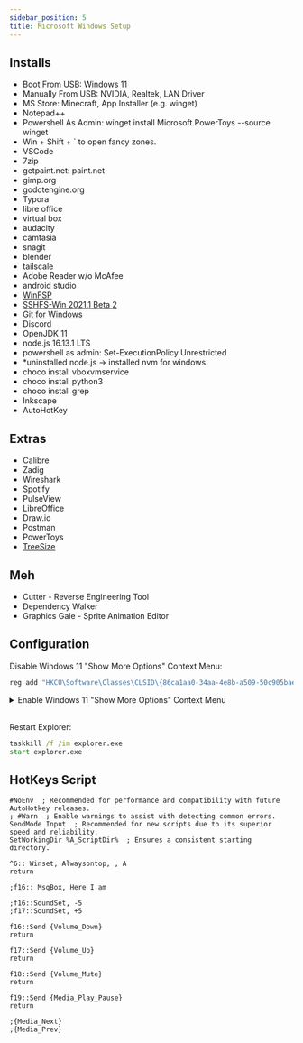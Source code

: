 ```yaml
---
sidebar_position: 5
title: Microsoft Windows Setup
---
```


## Installs

- Boot From USB: Windows 11
- Manually From USB: NVIDIA, Realtek, LAN Driver
- MS Store: Minecraft, App Installer (e.g. winget)
- Notepad++
- Powershell As Admin: winget install Microsoft.PowerToys --source winget
- Win + Shift + ` to open fancy zones.
- VSCode
- 7zip
- getpaint.net: paint.net
- gimp.org
- godotengine.org
- Typora
- libre office
- virtual box
- audacity
- camtasia
- snagit
- blender
- tailscale
- Adobe Reader w/o McAfee
- android studio
- [WinFSP](https://github.com/billziss-gh/winfsp/releases/tag/v1.10B4)
- [SSHFS-Win 2021.1 Beta 2](https://github.com/billziss-gh/sshfs-win/releases/tag/v3.7.21011)
- [Git for Windows](https://git-scm.com/download/win)
- Discord
- OpenJDK 11
- node.js 16.13.1 LTS
- powershell as admin: Set-ExecutionPolicy Unrestricted
- *uninstalled node.js -> installed nvm for windows
- choco install vboxvmservice
- choco install python3
- choco install grep
- Inkscape
- AutoHotKey

## Extras

- Calibre
- Zadig
- Wireshark
- Spotify
- PulseView
- LibreOffice
- Draw.io
- Postman
- PowerToys
- [TreeSize](https://www.jam-software.com/treesize_free)

## Meh

- Cutter - Reverse Engineering Tool
- Dependency Walker
- Graphics Gale - Sprite Animation Editor

## Configuration

Disable Windows 11 "Show More Options" Context Menu:

```cmd
reg add "HKCU\Software\Classes\CLSID\{86ca1aa0-34aa-4e8b-a509-50c905bae2a2}\InprocServer32" /f /ve
```

<details><summary>Enable Windows 11 "Show More Options" Context Menu</summary><br />

```cmd
reg delete "HKEY_CURRENT_USER\Software\Classes\CLSID\{86ca1aa0-34aa-4e8b-a509-50c905bae2a2}" /f​
```

</details><br />

Restart Explorer:

```cmd
taskkill /f /im explorer.exe
start explorer.exe
```

## HotKeys Script

```ahk
#NoEnv  ; Recommended for performance and compatibility with future AutoHotkey releases.
; #Warn  ; Enable warnings to assist with detecting common errors.
SendMode Input  ; Recommended for new scripts due to its superior speed and reliability.
SetWorkingDir %A_ScriptDir%  ; Ensures a consistent starting directory.

^6:: Winset, Alwaysontop, , A
return

;f16:: MsgBox, Here I am

;f16::SoundSet, -5
;f17::SoundSet, +5

f16::Send {Volume_Down}
return

f17::Send {Volume_Up}
return

f18::Send {Volume_Mute}
return

f19::Send {Media_Play_Pause}
return

;{Media_Next}
;{Media_Prev}

```
